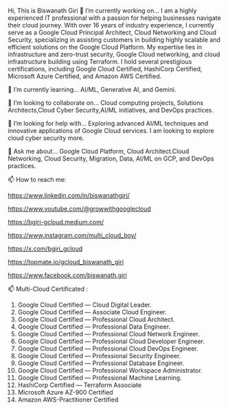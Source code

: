 Hi, This is Biswanath Giri
🔭 I’m currently working on...
I am a highly experienced IT professional with a passion for helping businesses navigate their cloud journey. With over 16 years of industry experience, I currently serve as a Google Cloud Principal Architect, Cloud Networking and  Cloud Security, specializing in assisting customers in building highly scalable and efficient solutions on the Google Cloud Platform. My expertise lies in infrastructure and zero-trust security, Google Cloud networking, and cloud infrastructure building using Terraform. I hold several prestigious certifications, including Google Cloud Certified, HashiCorp Certified, Microsoft Azure Certified, and Amazon AWS Certified.

🌱 I’m currently learning...
AI/ML, Generative AI, and Gemini.

👯 I’m looking to collaborate on...
Cloud computing projects, Solutions  Architects,Cloud Cyber Security,AI/ML initiatives, and DevOps practices.

🤔 I’m looking for help with...
Exploring advanced AI/ML techniques and innovative applications of Google Cloud services. I am looking to explore cloud cyber security more.

💬 Ask me about...
Google Cloud Platform, Cloud Architect.Cloud Networking, Cloud Security, Migration, Data, AI/ML on GCP, and DevOps practices.

📫 How to reach me:

https://www.linkedin.com/in/biswanathgiri/

https://www.youtube.com/@growwithgooglecloud

https://bgiri-gcloud.medium.com/

https://www.instagram.com/multi_cloud_boy/

https://x.com/bgiri_gcloud

https://topmate.io/gcloud_biswanath_giri

https://www.facebook.com/biswanath.giri

 📫 Multi-Cloud Certificated :
1. Google Cloud Certified — Cloud Digital Leader.
2. Google Cloud Certified — Associate Cloud Engineer.
3. Google Cloud Certified — Professional Cloud Architect.
4. Google Cloud Certified — Professional Data Engineer.
5. Google Cloud Certified — Professional Cloud Network Engineer.
6. Google Cloud Certified — Professional Cloud Developer Engineer.
7. Google Cloud Certified — Professional Cloud DevOps Engineer.
8. Google Cloud Certified — Professional Security Engineer.
9. Google Cloud Certified — Professional Database Engineer.
10. Google Cloud Certified — Professional Workspace Administrator.
11. Google Cloud Certified — Professional Machine Learning.
12. HashiCorp Certified — Terraform Associate
13. Microsoft Azure AZ-900 Certified
14. Amazon AWS-Practitioner Certified



